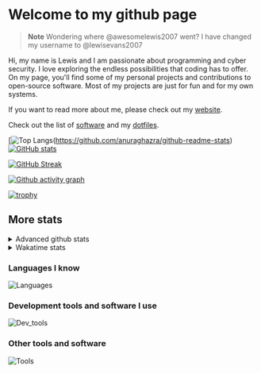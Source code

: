 # Welcome to my github page

> **Note**
> Wondering where @awesomelewis2007 went? I have changed my username to @lewisevans2007

Hi, my name is Lewis and I am passionate about programming and cyber security. I love exploring the endless possibilities that coding has to offer. On my page, you'll find some of my personal projects and contributions to open-source software. Most of my projects are just for fun and for my own systems.

If you want to read more about me, please check out my [website](https://lewisevans2007.github.io/).

Check out the list of [software](https://github.com/lewisevans2007/lewisevans2007/blob/master/software.md) and my [dotfiles](https://github.com/lewisevans2007/dotfiles).

[![Top Langs](https://github-readme-stats.vercel.app/api/top-langs/?username=lewisevans2007&hide=html,css,jupyter%20notebook&langs_count=10&layout=donut&theme=transparent&exclude_repo=GPT-code-repository,Obsidian_vault,Apple-PowerManagement,Apple-Security,CMake,qemu,swift,tcpdump,xnu)(https://github.com/anuraghazra/github-readme-stats) 
[![GitHub stats](https://github-readme-stats.vercel.app/api?username=lewisevans2007&show_icons=true&theme=transparent)](https://github.com/anuraghazra/github-readme-stats)

[![GitHub Streak](https://streak-stats.demolab.com?user=lewisevans2007&theme=transparent)](https://git.io/streak-stats)

[![Github activity graph](https://github-readme-activity-graph.vercel.app/graph?username=lewisevans2007&theme=github-compact&area=true)](https://github.com/ashutosh00710/github-readme-activity-graph)

[![trophy](https://github-profile-trophy.vercel.app/?username=lewisevans2007&theme=darkhub)](https://github.com/ryo-ma/github-profile-trophy)

## More stats
<details close>
<summary>Advanced github stats</summary>
<br>
  
![Metrics](https://raw.githubusercontent.com/lewisevans2007/lewisevans2007/master/github-metrics.svg)
  
</details>

<details close>
<summary>Wakatime stats</summary>
<br>

<!--START_SECTION:waka-->

```txt
Markdown      47 mins         ██████████████▒░░░░░░░░░░   57.04 %
C             5 mins          █▓░░░░░░░░░░░░░░░░░░░░░░░   07.12 %
Python        5 mins          █▓░░░░░░░░░░░░░░░░░░░░░░░   07.05 %
JavaScript    5 mins          █▓░░░░░░░░░░░░░░░░░░░░░░░   06.00 %
XML           4 mins          █▒░░░░░░░░░░░░░░░░░░░░░░░   05.48 %
Git Config    3 mins          █▒░░░░░░░░░░░░░░░░░░░░░░░   04.73 %
C++           3 mins          █░░░░░░░░░░░░░░░░░░░░░░░░   04.51 %
JSON          3 mins          █░░░░░░░░░░░░░░░░░░░░░░░░   03.79 %
Other         1 min           ▒░░░░░░░░░░░░░░░░░░░░░░░░   01.21 %
YAML          0 secs          ▒░░░░░░░░░░░░░░░░░░░░░░░░   00.76 %
HTML          0 secs          ░░░░░░░░░░░░░░░░░░░░░░░░░   00.59 %
Java          0 secs          ░░░░░░░░░░░░░░░░░░░░░░░░░   00.48 %
Objective-C   0 secs          ░░░░░░░░░░░░░░░░░░░░░░░░░   00.33 %
Makefile      0 secs          ░░░░░░░░░░░░░░░░░░░░░░░░░   00.32 %
Git           0 secs          ░░░░░░░░░░░░░░░░░░░░░░░░░   00.28 %
```

<!--END_SECTION:waka-->
</details>

### Languages I know
![Languages](https://skillicons.dev/icons?i=python,cpp,cs,c,javascript,nodejs,dotnet,bash,css,html,rust)
### Development tools and software I use
![Dev_tools](https://skillicons.dev/icons?i=git,docker,github,googlecloud,vscode,visualstudio,raspberrypi,linux,powershell,replit)
### Other tools and software
![Tools](https://skillicons.dev/icons?i=blender,ps,pr,ai,xd,figma)
